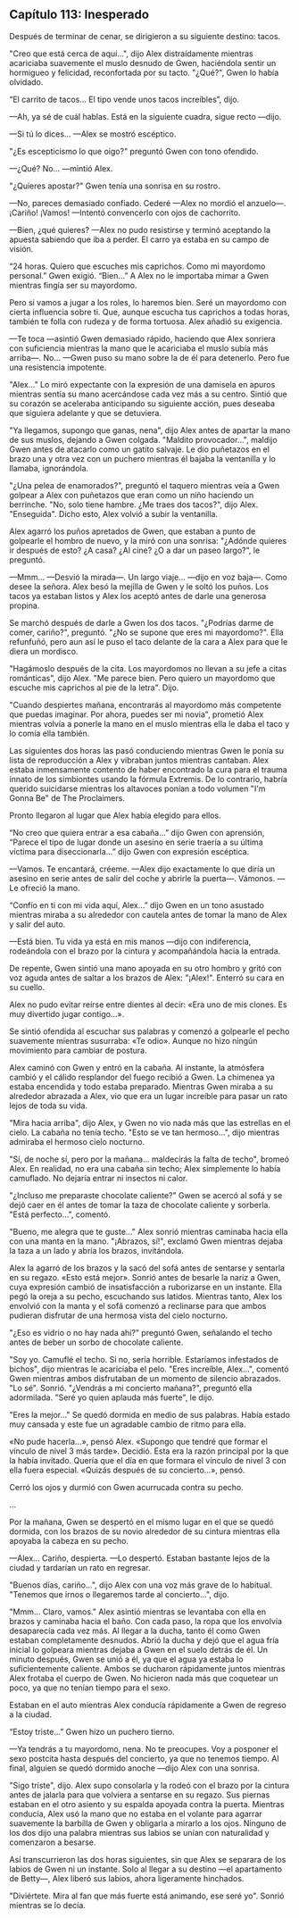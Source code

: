 
## Capítulo 113: Inesperado


Después de terminar de cenar, se dirigieron a su siguiente destino: tacos.

"Creo que está cerca de aquí...", dijo Alex distraídamente mientras acariciaba suavemente el muslo desnudo de Gwen, haciéndola sentir un hormigueo y felicidad, reconfortada por su tacto. "¿Qué?", ​​Gwen lo había olvidado.

“El carrito de tacos… El tipo vende unos tacos increíbles”, dijo. 

—Ah, ya sé de cuál hablas. Está en la siguiente cuadra, sigue recto —dijo.

—Si tú lo dices… —Alex se mostró escéptico. 

"¿Es escepticismo lo que oigo?" preguntó Gwen con tono ofendido. 

—¿Qué? No… —mintió Alex. 

"¿Quieres apostar?" Gwen tenía una sonrisa en su rostro.

—No, pareces demasiado confiado. Cederé —Alex no mordió el anzuelo—. ¡Cariño! ¡Vamos! —Intentó convencerlo con ojos de cachorrito.

—Bien, ¿qué quieres? —Alex no pudo resistirse y terminó aceptando la apuesta sabiendo que iba a perder. El carro ya estaba en su campo de visión.

“24 horas. Quiero que escuches mis caprichos. Como mi mayordomo personal.” Gwen exigió. “Bien…” A Alex no le importaba mimar a Gwen mientras fingía ser su mayordomo. 

Pero si vamos a jugar a los roles, lo haremos bien. Seré un mayordomo con cierta influencia sobre ti. Que, aunque escucha tus caprichos a todas horas, también te folla con rudeza y de forma tortuosa. Alex añadió su exigencia.

—Te toca —asintió Gwen demasiado rápido, haciendo que Alex sonriera con suficiencia mientras la mano que le acariciaba el muslo subía más arriba—. No... —Gwen puso su mano sobre la de él para detenerlo. Pero fue una resistencia impotente.

"Alex..." Lo miró expectante con la expresión de una damisela en apuros mientras sentía su mano acercándose cada vez más a su centro. Sintió que su corazón se aceleraba anticipando su siguiente acción, pues deseaba que siguiera adelante y que se detuviera. 

"Ya llegamos, supongo que ganas, nena", dijo Alex antes de apartar la mano de sus muslos, dejando a Gwen colgada. "Maldito provocador...", maldijo Gwen antes de atacarlo como un gatito salvaje. Le dio puñetazos en el brazo una y otra vez con un puchero mientras él bajaba la ventanilla y lo llamaba, ignorándola.

"¿Una pelea de enamorados?", preguntó el taquero mientras veía a Gwen golpear a Alex con puñetazos que eran como un niño haciendo un berrinche. "No, solo tiene hambre. ¿Me traes dos tacos?", dijo Alex. "Enseguida". Dicho esto, Alex volvió a subir la ventanilla.

Alex agarró los puños apretados de Gwen, que estaban a punto de golpearle el hombro de nuevo, y la miró con una sonrisa: "¿Adónde quieres ir después de esto? ¿A casa? ¿Al cine? ¿O a dar un paseo largo?", le preguntó.

—Mmm... —Desvió la mirada—. Un largo viaje... —dijo en voz baja—. Como desee la señora. Alex besó la mejilla de Gwen y le soltó los puños. Los tacos ya estaban listos y Alex los aceptó antes de darle una generosa propina.

Se marchó después de darle a Gwen los dos tacos. "¿Podrías darme de comer, cariño?", preguntó. "¿No se supone que eres mi mayordomo?". Ella refunfuñó, pero aun así le puso el taco delante de la cara a Alex para que le diera un mordisco.

"Hagámoslo después de la cita. Los mayordomos no llevan a su jefe a citas románticas", dijo Alex. "Me parece bien. Pero quiero un mayordomo que escuche mis caprichos al pie de la letra". Dijo.

"Cuando despiertes mañana, encontrarás al mayordomo más competente que puedas imaginar. Por ahora, puedes ser mi novia", prometió Alex mientras volvía a ponerle la mano en el muslo mientras ella le daba el taco y lo comía ella también.

Las siguientes dos horas las pasó conduciendo mientras Gwen le ponía su lista de reproducción a Alex y vibraban juntos mientras cantaban. Alex estaba inmensamente contento de haber encontrado la cura para el trauma innato de los simbiontes usando la fórmula Extremis. De lo contrario, habría querido suicidarse mientras los altavoces ponían a todo volumen "I'm Gonna Be" de The Proclaimers.

Pronto llegaron al lugar que Alex había elegido para ellos.

“No creo que quiera entrar a esa cabaña…” dijo Gwen con aprensión, “Parece el tipo de lugar donde un asesino en serie traería a su última víctima para diseccionarla…” dijo Gwen con expresión escéptica.

—Vamos. Te encantará, créeme. —Alex dijo exactamente lo que diría un asesino en serie antes de salir del coche y abrirle la puerta—. Vámonos. —Le ofreció la mano.

“Confío en ti con mi vida aquí, Alex…” dijo Gwen en un tono asustado mientras miraba a su alrededor con cautela antes de tomar la mano de Alex y salir del auto.

—Está bien. Tu vida ya está en mis manos —dijo con indiferencia, rodeándola con el brazo por la cintura y acompañándola hacia la entrada.

De repente, Gwen sintió una mano apoyada en su otro hombro y gritó con voz aguda antes de saltar a los brazos de Alex: "¡Alex!". Enterró su cara en su cuello.

Alex no pudo evitar reírse entre dientes al decir: «Era uno de mis clones. Es muy divertido jugar contigo...».

Se sintió ofendida al escuchar sus palabras y comenzó a golpearle el pecho suavemente mientras susurraba: «Te odio». Aunque no hizo ningún movimiento para cambiar de postura.

Alex caminó con Gwen y entró en la cabaña. Al instante, la atmósfera cambió y el cálido resplandor del fuego recibió a Gwen. La chimenea ya estaba encendida y todo estaba preparado. Mientras Gwen miraba a su alrededor abrazada a Alex, vio que era un lugar increíble para pasar un rato lejos de toda su vida.

"Mira hacia arriba", dijo Alex, y Gwen no vio nada más que las estrellas en el cielo. La cabaña no tenía techo. "Esto se ve tan hermoso...", dijo mientras admiraba el hermoso cielo nocturno.

"Sí, de noche sí, pero por la mañana... maldecirás la falta de techo", bromeó Alex. En realidad, no era una cabaña sin techo; Alex simplemente lo había camuflado. No dejaría entrar ni insectos ni calor.

"¿Incluso me preparaste chocolate caliente?" Gwen se acercó al sofá y se dejó caer en él antes de tomar la taza de chocolate caliente y sorberla. "Está perfecto...", comentó.

"Bueno, me alegra que te guste..." Alex sonrió mientras caminaba hacia ella con una manta en la mano. "¡Abrazos, sí!", exclamó Gwen mientras dejaba la taza a un lado y abría los brazos, invitándola.

Alex la agarró de los brazos y la sacó del sofá antes de sentarse y sentarla en su regazo. «Esto está mejor». Sonrió antes de besarle la nariz a Gwen, cuya expresión cambió de insatisfacción a ruborizarse en un instante. Ella pegó la oreja a su pecho, escuchando sus latidos. Mientras tanto, Alex los envolvió con la manta y el sofá comenzó a reclinarse para que ambos pudieran disfrutar de una hermosa vista del cielo nocturno.

"¿Eso es vidrio o no hay nada ahí?" preguntó Gwen, señalando el techo antes de beber un sorbo de chocolate caliente.

"Soy yo. Camuflé el techo. Si no, sería horrible. Estaríamos infestados de bichos", dijo mientras le acariciaba el pelo. "Eres increíble, Alex...", comentó Gwen mientras ambos disfrutaban de un momento de silencio abrazados. "Lo sé". Sonrió. "¿Vendrás a mi concierto mañana?", preguntó ella adormilada. "Seré yo quien aplauda más fuerte", le dijo.

"Eres la mejor..." Se quedó dormida en medio de sus palabras. Había estado muy cansada y este fue un agradable cambio de ritmo para ella.

«No pude hacerla…», pensó Alex. «Supongo que tendré que formar el vínculo de nivel 3 más tarde». Decidió. Esta era la razón principal por la que la había invitado. Quería que el día en que formara el vínculo de nivel 3 con ella fuera especial. «Quizás después de su concierto…», pensó.

Cerró los ojos y durmió con Gwen acurrucada contra su pecho.

…

Por la mañana, Gwen se despertó en el mismo lugar en el que se quedó dormida, con los brazos de su novio alrededor de su cintura mientras ella apoyaba la cabeza en su pecho.

—Alex... Cariño, despierta. —Lo despertó. Estaban bastante lejos de la ciudad y tardarían un rato en regresar.

"Buenos días, cariño...", dijo Alex con una voz más grave de lo habitual. "Tenemos que irnos o llegaremos tarde al concierto...", dijo.

"Mmm... Claro, vamos." Alex asintió mientras se levantaba con ella en brazos y caminaba hacia el baño. Con cada paso, la ropa que los envolvía desaparecía cada vez más. Al llegar a la ducha, tanto él como Gwen estaban completamente desnudos. Abrió la ducha y dejó que el agua fría inicial lo golpeara mientras dejaba a Gwen en el suelo detrás de él. Un minuto después, Gwen se unió a él, ya que el agua ya estaba lo suficientemente caliente. Ambos se ducharon rápidamente juntos mientras Alex frotaba el cuerpo de Gwen. No hicieron nada más que coquetear un poco, ya que no tenían tiempo para el sexo.

Estaban en el auto mientras Alex conducía rápidamente a Gwen de regreso a la ciudad.

“Estoy triste…” Gwen hizo un puchero tierno.

—Ya tendrás a tu mayordomo, nena. No te preocupes. Voy a posponer el sexo postcita hasta después del concierto, ya que no tenemos tiempo. Al final, alguien se quedó dormido anoche —dijo Alex con una sonrisa.

"Sigo triste", dijo. Alex supo consolarla y la rodeó con el brazo por la cintura antes de jalarla para que volviera a sentarse en su regazo. Sus piernas estaban en el otro asiento y su espalda apoyada contra la puerta. Mientras conducía, Alex usó la mano que no estaba en el volante para agarrar suavemente la barbilla de Gwen y obligarla a mirarlo a los ojos. Ninguno de los dos dijo una palabra mientras sus labios se unían con naturalidad y comenzaron a besarse.

Así transcurrieron las dos horas siguientes, sin que Alex se separara de los labios de Gwen ni un instante. Solo al llegar a su destino —el apartamento de Betty—, Alex liberó sus labios, ahora ligeramente hinchados.

"Diviértete. Mira al fan que más fuerte está animando, ese seré yo". Sonrió mientras se lo decía.
